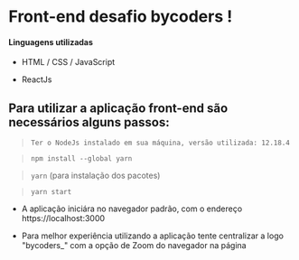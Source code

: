 # Front-end desafio bycoders !

#### Linguagens utilizadas

- HTML / CSS / JavaScript

- ReactJs


## Para utilizar a aplicação front-end são necessários alguns passos:

> `Ter o NodeJs instalado em sua máquina, versão utilizada: 12.18.4`

> `npm install --global yarn`

> `yarn` (para instalação dos pacotes)

> `yarn start`

- A aplicação iniciára no navegador padrão, com o endereço https://localhost:3000

- Para melhor experiência utilizando a aplicação tente centralizar a logo "bycoders_" com a opção de Zoom do navegador na página



